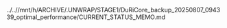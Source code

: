 ../..//mnt/h/ARCHIVE/.UNWRAP/STAGE1/DuRiCore_backup_20250807_094339_optimal_performance/CURRENT_STATUS_MEMO.md